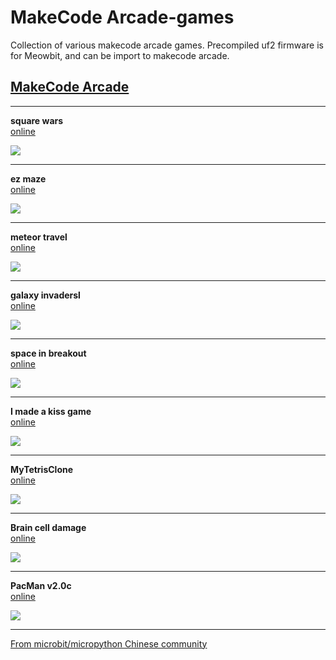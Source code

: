 # MakeCode Arcade-games
Collection of various makecode arcade games. Precompiled uf2 firmware is for Meowbit, and can be import to makecode arcade.

## [MakeCode Arcade](https://arcade.makecode.com/) ##  

---------

**square wars**  
[online](https://arcade.makecode.com/01641-86661-96897-78714)

![](arcade-square-wars.gif)

---------

**ez maze**  
[online](https://arcade.makecode.com/68337-74786-16356-85674)

![](arcade-ez-maze.gif)

---------

**meteor travel**  
[online](https://arcade.makecode.com/07488-08884-89402-35961)

![](arcade-meteor-travel.gif)

---------

**galaxy invadersl**  
[online](https://arcade.makecode.com/44999-41585-49075-61041)

![](arcade-galaxy-invaders.gif)

---------

**space in breakout**  
[online](https://arcade.makecode.com/68957-11475-53096-25017)

![](arcade-space-in-breakout.gif)

---------

**I made a kiss game**  
[online](https://arcade.makecode.com/11796-13817-57105-17812)

![](arcade-imadeakissgame.gif)

---------

**MyTetrisClone**  
[online](https://arcade.makecode.com/49109-25743-34568-79675)

![](arcade-MyTetrisClone.gif)

---------

**Brain cell damage**  
[online](https://arcade.makecode.com/30897-28405-49882-79418)

![](arcade-Brain-cell-damage.gif)

---------

**PacMan v2.0c**  
[online](https://arcade.makecode.com/58067-64299-04129-92042)

![](arcade-PacMan-v20c.gif)

---------


[From microbit/micropython Chinese community](http://www.micropython.org.cn)